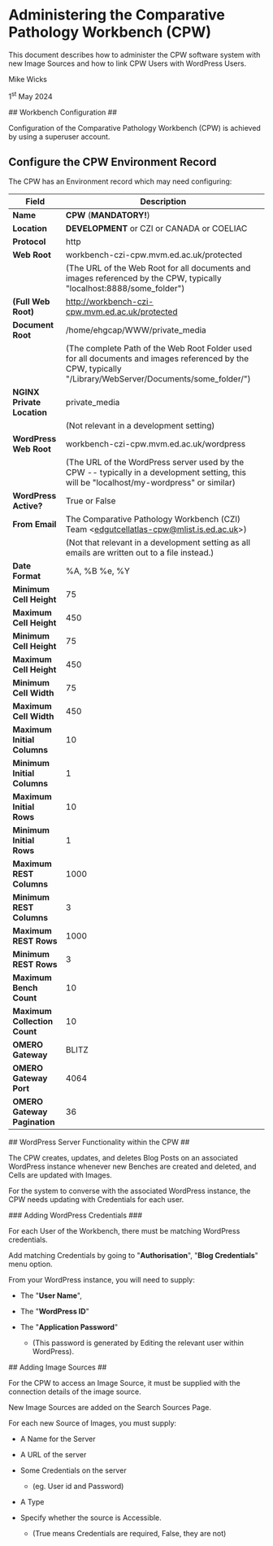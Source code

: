 # Administering the Comparative Pathology Workbench (CPW) #

This document describes how to administer the CPW software system with new Image Sources and how to link CPW Users with WordPress Users.

Mike Wicks

1<sup>st</sup> May 2024

## Workbench Configuration ##

Configuration of the Comparative Pathology Workbench (CPW) is achieved
by using a superuser account.

## Configure the CPW Environment Record ##

The CPW has an Environment record which may need configuring:

| **Field** | **Description** |
| --------------------- | -------------------------------------------- |
| **Name** | **CPW** (**MANDATORY!**) |
| **Location** | **DEVELOPMENT** or CZI or CANADA or COELIAC |
| **Protocol** | http |
| **Web Root** | workbench-czi-cpw.mvm.ed.ac.uk/protected |
| | (The URL of the Web Root for all documents and images referenced by the CPW, typically "localhost:8888/some_folder") |
| **(Full Web Root)** | http://workbench-czi-cpw.mvm.ed.ac.uk/protected |
| **Document Root** | /home/ehgcap/WWW/private_media |
| | (The complete Path of the Web Root Folder used for all documents and images referenced by the CPW, typically "/Library/WebServer/Documents/some_folder/") |
| **NGINX Private Location** | private_media |
| | (Not relevant in a development setting) |
| **WordPress Web Root** | workbench-czi-cpw.mvm.ed.ac.uk/wordpress |
| | (The URL of the WordPress server used by the CPW -- typically in a development setting, this will be "localhost/my-wordpress" or similar) |
| **WordPress Active?** | True or False |
| **From Email** | The Comparative Pathology Workbench (CZI) Team \<edgutcellatlas-cpw@mlist.is.ed.ac.uk\>) |
| | (Not that relevant in a development setting as all emails are written out to a file instead.) |
| **Date Format** | %A, %B %e, %Y |
| **Minimum Cell Height** | 75 |
| **Maximum Cell Height** | 450 |
| **Minimum Cell Height** | 75 |
| **Maximum Cell Height** | 450 |
| **Minimum Cell Width** | 75 |
| **Maximum Cell Width** | 450 |
| **Maximum Initial Columns** | 10 |
| **Minimum Initial Columns** | 1 |
| **Maximum Initial Rows** | 10 |
| **Minimum Initial Rows** | 1 |
| **Maximum REST Columns** | 1000 |
| **Minimum REST Columns** | 3 |
| **Maximum REST Rows** | 1000 |
| **Minimum REST Rows** | 3 |
| **Maximum Bench Count** | 10 |
| **Maximum Collection Count** | 10 |                                           
| **OMERO Gateway** | BLITZ |
| **OMERO Gateway Port** | 4064 |
| **OMERO Gateway Pagination** | 36 |                                           

## WordPress Server Functionality within the CPW ##

The CPW creates, updates, and deletes Blog Posts on an associated WordPress instance whenever new Benches are created and deleted, and Cells are updated with Images.

For the system to converse with the associated WordPress instance, the CPW needs updating with Credentials for each user.

### Adding WordPress Credentials ###

For each User of the Workbench, there must be matching WordPress credentials.

Add matching Credentials by going to "**Authorisation**", "**Blog Credentials**" menu option.

From your WordPress instance, you will need to supply:

-   The "**User Name**",

-   The "**WordPress ID**"

-   The "**Application Password**"

    -   (This password is generated by Editing the relevant user within WordPress).

## Adding Image Sources ##

For the CPW to access an Image Source, it must be supplied with the connection details of the image source.

New Image Sources are added on the Search Sources Page.

For each new Source of Images, you must supply:

-   A Name for the Server

-   A URL of the server

-   Some Credentials on the server

    -   (eg. User id and Password)

-   A Type

-   Specify whether the source is Accessible.

    -   (True means Credentials are required, False, they are not)
